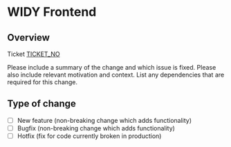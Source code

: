 # WIDY Frontend

## Overview

Ticket [TICKET_NO](https://jcmnunes.atlassian.net/browse/TICKET_NO)

Please include a summary of the change and which issue is fixed. Please also include relevant motivation and context. List any dependencies that are required for this change.

## Type of change

- [ ] New feature (non-breaking change which adds functionality)
- [ ] Bugfix (non-breaking change which adds functionality)
- [ ] Hotfix (fix for code currently broken in production)
